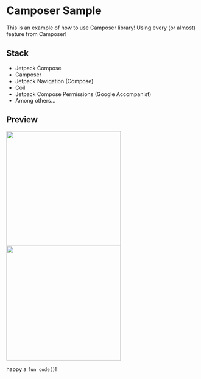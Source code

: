 # Camposer Sample

This is an example of how to use Camposer library! Using every (or almost) feature from Camposer!

## Stack

- Jetpack Compose
- Camposer
- Jetpack Navigation (Compose)
- Coil
- Jetpack Compose Permissions (Google Accompanist)
- Among others...

## Preview

<img src="../assets/record_video.gif" width="300"/>
<img src="../assets/take_picture.gif" width="300"/>

<br>

happy a `fun code()`!
